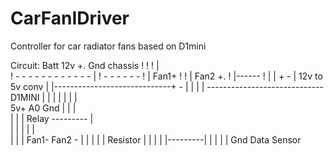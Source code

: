 # CarFanIDriver
Controller for car radiator fans based on D1mini 

Circuit:
Batt 12v +.                          Gnd chassis 
     !                                              ! 
     !                                    |    
     ! - - - - - - - - - - - -             |
     ! - - - - - -            !             |
Fan1+        !            !              |
               Fan2 +.    !             |------
                               !             |    |
                         +            -    |
               12v to 5v conv    |
|-----------------------------+    -    |
|                                    |        |    -----------------------------D1MINI        |
|    |    |    |    |    |    
5v+     A0     Gnd    |    |    |    
|    |    |      Relay    ---------    |    
|    |    |    |    |        
|    |    |    Fan1-    Fan2 - 
|    |    |
|    |    Resistor
|    |    |
|    |---------|
|    |
|    |
Gnd    Data
Sensor
